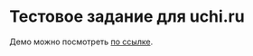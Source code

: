 # Тестовое задание для uchi.ru

Демо можно посмотреть [по ссылке](https://basilred.github.io/uchi.ru/).
